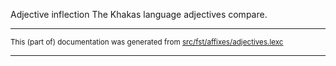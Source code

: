 Adjective inflection
The Khakas language adjectives compare.

* * *

<small>This (part of) documentation was generated from [src/fst/affixes/adjectives.lexc](https://github.com/giellalt/lang-kjh/blob/main/src/fst/affixes/adjectives.lexc)</small>

---

